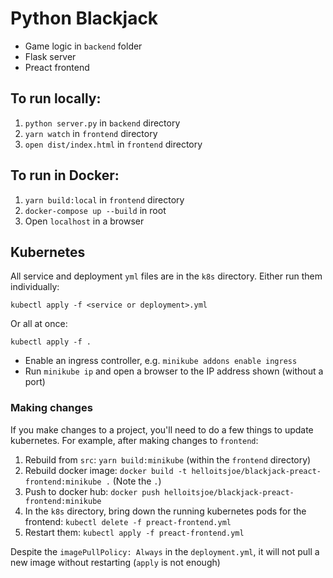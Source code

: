 # Python Blackjack

- Game logic in `backend` folder
- Flask server
- Preact frontend

## To run locally:

1. `python server.py` in `backend` directory
2. `yarn watch` in `frontend` directory
3. `open dist/index.html` in `frontend` directory

## To run in Docker:

1. `yarn build:local` in `frontend` directory
2. `docker-compose up --build` in root
3. Open `localhost` in a browser

## Kubernetes

All service and deployment `yml` files are in the `k8s` directory. Either run them individually:

```
kubectl apply -f <service or deployment>.yml
```

Or all at once:

```
kubectl apply -f .
```

- Enable an ingress controller, e.g. `minikube addons enable ingress`
- Run `minikube ip` and open a browser to the IP address shown (without a port)

### Making changes

If you make changes to a project, you'll need to do a few things to update kubernetes. For example,
after making changes to `frontend`:

1. Rebuild from `src`: `yarn build:minikube` (within the `frontend` directory)
2. Rebuild docker image: `docker build -t helloitsjoe/blackjack-preact-frontend:minikube .` (Note
   the `.`)
3. Push to docker hub: `docker push helloitsjoe/blackjack-preact-frontend:minikube`
4. In the `k8s` directory, bring down the running kubernetes pods for the frontend:
   `kubectl delete -f preact-frontend.yml`
5. Restart them: `kubectl apply -f preact-frontend.yml`

Despite the `imagePullPolicy: Always` in the `deployment.yml`, it will not pull a new image without
restarting (`apply` is not enough)
